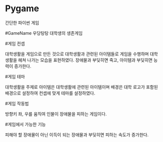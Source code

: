 # Pygame
간단한 파이썬 게임

#GameName
우당탕탕 대학생의 생존게임

#게임 컨셉 

대학생활을 게임으로 만든 것으로 대학생활과 관련된 아이템들로 게임을 수행하며 대학생활을 헤쳐 나가는 모습을 표현하였다. 장애물과 부딪히면 죽고, 아이템과 부딪히면 능력이 증가한다.


#게임 테마  

대학생활을 주제로 아이템은 대학생활에 관련된 아이템이며 배경은 대학 로고가 포함된 배경으로 설정하여 컨셉에 맞게 테마를 설정하였다.


#게임 작동법 

방향키 좌, 우를 움직여 인물이 장애물을 피하는 게임이다.


#게임에서 가능한 기능 


피해야 할 장애물이 아닌 이득이 되는 장애물과 부딪히면 피하는 속도가 증가한다. 

